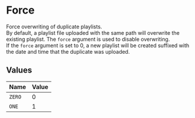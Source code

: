 # Force

Force overwriting of duplicate playlists.  
By default, a playlist file uploaded with the same path will overwrite the existing playlist. 
The `force` argument is used to disable overwriting.  
If the `force` argument is set to 0, a new playlist will be created suffixed with the date and time that the duplicate was uploaded.



## Values

| Name   | Value  |
| ------ | ------ |
| `ZERO` | 0      |
| `ONE`  | 1      |